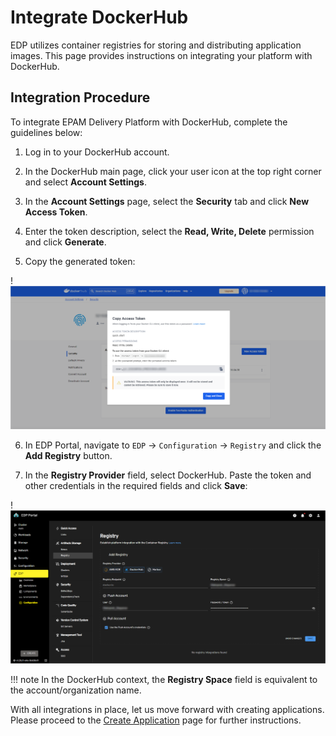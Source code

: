 # Integrate DockerHub

EDP utilizes container registries for storing and distributing application images. This page provides instructions on integrating your platform with DockerHub.

## Integration Procedure

To integrate EPAM Delivery Platform with DockerHub, complete the guidelines below:

1. Log in to your DockerHub account.

2. In the DockerHub main page, click your user icon at the top right corner and select **Account Settings**.

3. In the **Account Settings** page, select the **Security** tab and click **New Access Token**.

4. Enter the token description, select the **Read, Write, Delete** permission and click **Generate**.

5. Copy the generated token:

  !![DockerHub token](../assets/quick-start/dockerhub_token.png "DockerHub token")

6. In EDP Portal, navigate to `EDP` -> `Configuration` -> `Registry` and click the **Add Registry** button.

7. In the **Registry Provider** field, select DockerHub. Paste the token and other credentials in the required fields and click **Save**:

  !![DockerHub integration](../assets/quick-start/integrate_docker.png "DockerHub integration")

!!! note
    In the DockerHub context, the **Registry Space** field is equivalent to the account/organization name.

With all integrations in place, let us move forward with creating applications. Please proceed to the [Create Application](create-application.md) page for further instructions.
